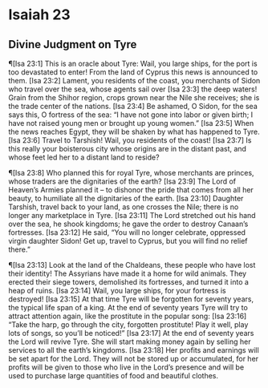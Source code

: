 # Isaiah 23

## Divine Judgment on Tyre
¶[Isa 23:1] This is an oracle about Tyre: Wail, you large ships, for the port is too devastated to enter! From the land of Cyprus this news is announced to them.
[Isa 23:2] Lament, you residents of the coast, you merchants of Sidon who travel over the sea, whose agents sail over
[Isa 23:3] the deep waters! Grain from the Shihor region, crops grown near the Nile she receives; she is the trade center of the nations.
[Isa 23:4] Be ashamed, O Sidon, for the sea says this, O fortress of the sea: “I have not gone into labor or given birth; I have not raised young men or brought up young women.”
[Isa 23:5] When the news reaches Egypt, they will be shaken by what has happened to Tyre.
[Isa 23:6] Travel to Tarshish! Wail, you residents of the coast!
[Isa 23:7] Is this really your boisterous city whose origins are in the distant past, and whose feet led her to a distant land to reside?

¶[Isa 23:8] Who planned this for royal Tyre, whose merchants are princes, whose traders are the dignitaries of the earth?
[Isa 23:9] The Lord of Heaven’s Armies planned it – to dishonor the pride that comes from all her beauty, to humiliate all the dignitaries of the earth.
[Isa 23:10] Daughter Tarshish, travel back to your land, as one crosses the Nile; there is no longer any marketplace in Tyre.
[Isa 23:11] The Lord stretched out his hand over the sea, he shook kingdoms; he gave the order to destroy Canaan’s fortresses.
[Isa 23:12] He said, “You will no longer celebrate, oppressed virgin daughter Sidon! Get up, travel to Cyprus, but you will find no relief there.”

¶[Isa 23:13] Look at the land of the Chaldeans, these people who have lost their identity! The Assyrians have made it a home for wild animals. They erected their siege towers, demolished its fortresses, and turned it into a heap of ruins.
[Isa 23:14] Wail, you large ships, for your fortress is destroyed!
[Isa 23:15] At that time Tyre will be forgotten for seventy years, the typical life span of a king. At the end of seventy years Tyre will try to attract attention again, like the prostitute in the popular song:
[Isa 23:16] “Take the harp, go through the city, forgotten prostitute! Play it well, play lots of songs, so you’ll be noticed!”
[Isa 23:17] At the end of seventy years the Lord will revive Tyre. She will start making money again by selling her services to all the earth’s kingdoms.
[Isa 23:18] Her profits and earnings will be set apart for the Lord. They will not be stored up or accumulated, for her profits will be given to those who live in the Lord’s presence and will be used to purchase large quantities of food and beautiful clothes.
